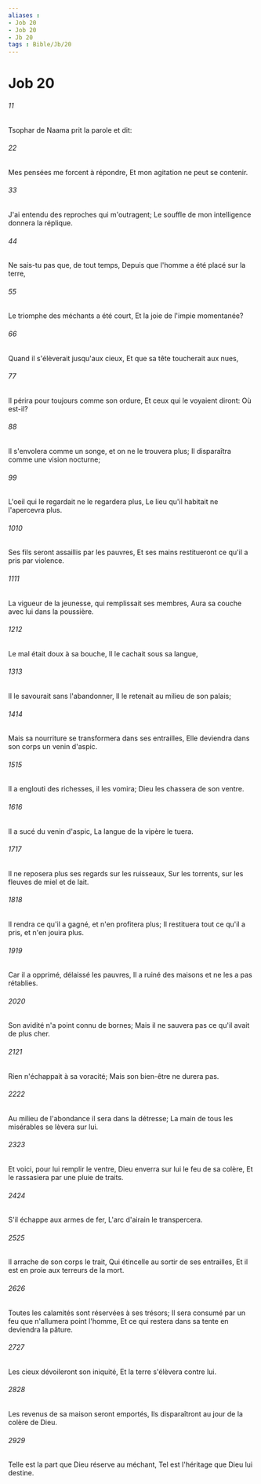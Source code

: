 ```yaml
---
aliases : 
- Job 20
- Job 20
- Jb 20
tags : Bible/Jb/20
---
```


# Job 20

###### 11
Tsophar de Naama prit la parole et dit:
###### 22
Mes pensées me forcent à répondre, Et mon agitation ne peut se contenir.
###### 33
J'ai entendu des reproches qui m'outragent; Le souffle de mon intelligence donnera la réplique.
###### 44
Ne sais-tu pas que, de tout temps, Depuis que l'homme a été placé sur la terre,
###### 55
Le triomphe des méchants a été court, Et la joie de l'impie momentanée?
###### 66
Quand il s'élèverait jusqu'aux cieux, Et que sa tête toucherait aux nues,
###### 77
Il périra pour toujours comme son ordure, Et ceux qui le voyaient diront: Où est-il?
###### 88
Il s'envolera comme un songe, et on ne le trouvera plus; Il disparaîtra comme une vision nocturne;
###### 99
L'oeil qui le regardait ne le regardera plus, Le lieu qu'il habitait ne l'apercevra plus.
###### 1010
Ses fils seront assaillis par les pauvres, Et ses mains restitueront ce qu'il a pris par violence.
###### 1111
La vigueur de la jeunesse, qui remplissait ses membres, Aura sa couche avec lui dans la poussière.
###### 1212
Le mal était doux à sa bouche, Il le cachait sous sa langue,
###### 1313
Il le savourait sans l'abandonner, Il le retenait au milieu de son palais;
###### 1414
Mais sa nourriture se transformera dans ses entrailles, Elle deviendra dans son corps un venin d'aspic.
###### 1515
Il a englouti des richesses, il les vomira; Dieu les chassera de son ventre.
###### 1616
Il a sucé du venin d'aspic, La langue de la vipère le tuera.
###### 1717
Il ne reposera plus ses regards sur les ruisseaux, Sur les torrents, sur les fleuves de miel et de lait.
###### 1818
Il rendra ce qu'il a gagné, et n'en profitera plus; Il restituera tout ce qu'il a pris, et n'en jouira plus.
###### 1919
Car il a opprimé, délaissé les pauvres, Il a ruiné des maisons et ne les a pas rétablies.
###### 2020
Son avidité n'a point connu de bornes; Mais il ne sauvera pas ce qu'il avait de plus cher.
###### 2121
Rien n'échappait à sa voracité; Mais son bien-être ne durera pas.
###### 2222
Au milieu de l'abondance il sera dans la détresse; La main de tous les misérables se lèvera sur lui.
###### 2323
Et voici, pour lui remplir le ventre, Dieu enverra sur lui le feu de sa colère, Et le rassasiera par une pluie de traits.
###### 2424
S'il échappe aux armes de fer, L'arc d'airain le transpercera.
###### 2525
Il arrache de son corps le trait, Qui étincelle au sortir de ses entrailles, Et il est en proie aux terreurs de la mort.
###### 2626
Toutes les calamités sont réservées à ses trésors; Il sera consumé par un feu que n'allumera point l'homme, Et ce qui restera dans sa tente en deviendra la pâture.
###### 2727
Les cieux dévoileront son iniquité, Et la terre s'élèvera contre lui.
###### 2828
Les revenus de sa maison seront emportés, Ils disparaîtront au jour de la colère de Dieu.
###### 2929
Telle est la part que Dieu réserve au méchant, Tel est l'héritage que Dieu lui destine.
